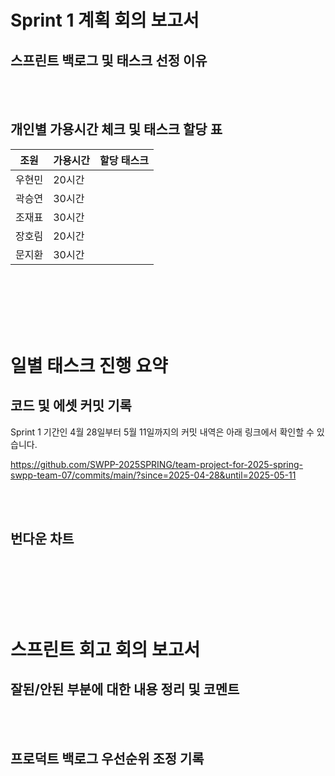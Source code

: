 # Sprint 1 계획 회의 보고서

## 스프린트 백로그 및 태스크 선정 이유

<br/><br/>

## 개인별 가용시간 체크 및 태스크 할당 표

| 조원 | 가용시간 | 할당 태스크 |
| --- | --- | --- |
| 우현민 | 20시간 | |
| 곽승연 | 30시간 | |
| 조재표 | 30시간 | |
| 장호림 | 20시간 | |
| 문지환 | 30시간 | |

<br/><br/><br/><br/><br/>

# 일별 태스크 진행 요약

## 코드 및 에셋 커밋 기록

Sprint 1 기간인 4월 28일부터 5월 11일까지의 커밋 내역은 아래 링크에서 확인할 수 있습니다.

https://github.com/SWPP-2025SPRING/team-project-for-2025-spring-swpp-team-07/commits/main/?since=2025-04-28&until=2025-05-11

<br/><br/>

## 번다운 차트

<br/><br/><br/><br/><br/>

# 스프린트 회고 회의 보고서

## 잘된/안된 부분에 대한 내용 정리 및 코멘트

<br/><br/>

## 프로덕트 백로그 우선순위 조정 기록
